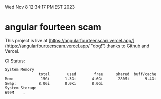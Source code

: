 Wed Nov  8 12:34:17 PM EST 2023

# angular fourteen scam


This project is live at [https://angularfourteenscam.vercel.app/](https://angularfourteenscam.vercel.app/ "dog!") thanks to Github and Vercel.

CI Status: 

```bash
System Memory
               total        used        free      shared  buff/cache   available
Mem:            15Gi       1.3Gi       4.6Gi       280Mi       9.4Gi        13Gi
Swap:          8.0Gi       0.0Ki       8.0Gi
System Storage
699M	.
```
